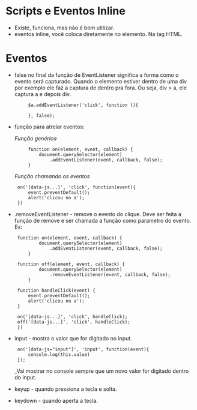 # Scripts e Eventos Inline

 * Existe, funciona, mas não é bom utilizar.
 * eventos inline, você coloca diretamente no elemento. Na tag HTML.

# Eventos

 * false no final da função de EventListener significa a forma como o evento será capturado. Quando o elemento estiver dentro de uma div por exemplo ele faz a captura de dentro pra fora. Ou seja, div > a, ele captura a e depois div.

            $a.addEventListener('click', function (){

            }, false);

 * função para atrelar eventos:

    _Função genérica_

            function on(element, event, callback) {
                document.querySelector(element)
                    .addEventListener(event, callback, false);
            }
    
    _Função chamando os eventos_

        on('[data-js...]', 'click', function(event){
            event.preventDefault();
            alert('clicou no a');
        })

 * .removeEventListener - remove o evento do clique. Deve ser feita a função de remove e ser chamada a função como parametro do evento. Ex: 

        function on(element, event, callback) {
                document.querySelector(element)
                    .addEventListener(event, callback, false);
            }

        function off(element, event, callback) {
                document.querySelector(element)
                    .removeEventListener(event, callback, false);
            }

        function handleClick(event) {
            event.preventDefault();
            alert('clicou no a');
        }
        
        on('[data-js...]', 'click', handleClick);
        off('[data-js...]', 'click', handleClick);
        })

 * input - mostra o valor que for digitado no input.

        on('[data-js="input"]', 'input', function(event){
            console.log(this.value) 
        });

    _Vai mostrar no console sempre que um novo valor for digitado dentro do input.

 * keyup - quando pressiona a tecla e solta.
 * keydown - quando aperta a tecla.
